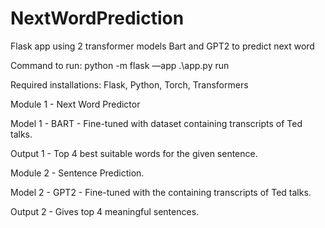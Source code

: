# NextWordPrediction

Flask app using 2 transformer models Bart and GPT2 to predict next word

Command to run: python -m flask —app .\app.py run

Required installations: Flask, Python, Torch, Transformers

Module 1 - Next Word Predictor 

Model 1 - BART - Fine-tuned with dataset containing transcripts of Ted talks.

Output 1 - Top 4 best suitable words for the given sentence.

Module 2 - Sentence Prediction.

Model 2 - GPT2 - Fine-tuned with the containing transcripts of Ted talks.

Output 2 - Gives top 4 meaningful sentences.
